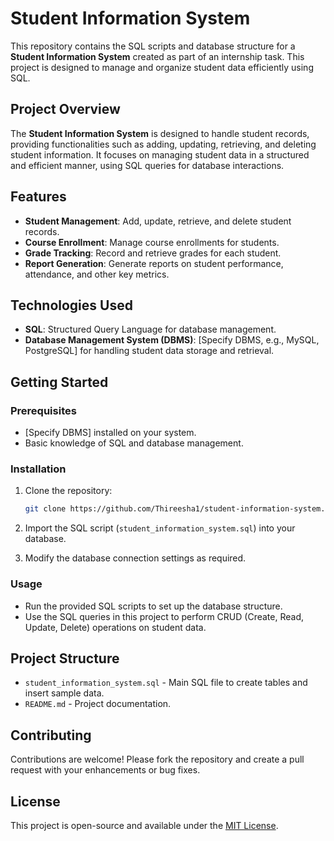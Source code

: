 # Student Information System

This repository contains the SQL scripts and database structure for a **Student Information System** created as part of an internship task. This project is designed to manage and organize student data efficiently using SQL.

## Project Overview

The **Student Information System** is designed to handle student records, providing functionalities such as adding, updating, retrieving, and deleting student information. It focuses on managing student data in a structured and efficient manner, using SQL queries for database interactions.

## Features

- **Student Management**: Add, update, retrieve, and delete student records.
- **Course Enrollment**: Manage course enrollments for students.
- **Grade Tracking**: Record and retrieve grades for each student.
- **Report Generation**: Generate reports on student performance, attendance, and other key metrics.

## Technologies Used

- **SQL**: Structured Query Language for database management.
- **Database Management System (DBMS)**: [Specify DBMS, e.g., MySQL, PostgreSQL] for handling student data storage and retrieval.

## Getting Started

### Prerequisites

- [Specify DBMS] installed on your system.
- Basic knowledge of SQL and database management.

### Installation

1. Clone the repository:

   ```bash
   git clone https://github.com/Thireesha1/student-information-system.git
   ```

2. Import the SQL script (`student_information_system.sql`) into your database.

3. Modify the database connection settings as required.

### Usage

- Run the provided SQL scripts to set up the database structure.
- Use the SQL queries in this project to perform CRUD (Create, Read, Update, Delete) operations on student data.

## Project Structure

- `student_information_system.sql` - Main SQL file to create tables and insert sample data.
- `README.md` - Project documentation.

## Contributing

Contributions are welcome! Please fork the repository and create a pull request with your enhancements or bug fixes.

## License

This project is open-source and available under the [MIT License](LICENSE).
